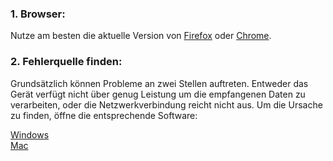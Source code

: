### 1. Browser:

Nutze am besten die aktuelle Version von [Firefox](https://www.mozilla.org/de/exp/firefox/new/) oder [Chrome](https://www.google.de/intl/de/chrome/).



### 2. Fehlerquelle finden:

Grundsätzlich können Probleme an zwei Stellen auftreten. Entweder das Gerät verfügt nicht über genug Leistung um die empfangenen Daten zu verarbeiten, oder die Netzwerkverbindung reicht nicht aus. Um die Ursache zu finden, öffne die entsprechende Software:

<a href="windows.md" target="_blank">Windows</a> <br>
<a href="mac.md" target="_blank">Mac</a>


